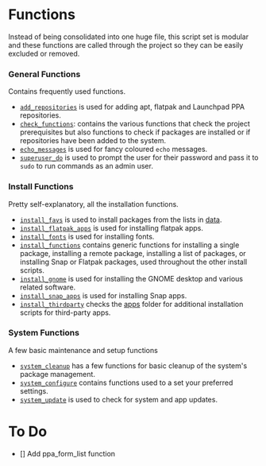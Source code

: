 Functions
=========

Instead of being consolidated into one huge file, this script set is modular and these functions are called through the project so they can be easily excluded or removed.

### General Functions

Contains frequently used functions.

 * [`add_repositories`](add_repositories) is used for adding apt, flatpak and Launchpad PPA repositories.
 * [`check_functions`](check_functions): contains the various functions that check the project prerequisites but also functions to check if packages are installed or if repositories have been added to the system.
 * [`echo_messages`](echo_messages) is used for fancy coloured `echo` messages.
 * [`superuser_do`](superuser_do) is used to prompt the user for their password and pass it to `sudo` to run commands as an admin user.

### Install Functions

Pretty self-explanatory, all the installation functions.

 * [`install_favs`](install_favs) is used to install packages from the lists in [data](/data). 
 * [`install_flatpak_apps`](install_flatpak_apps) is used for installing flatpak apps.
 * [`install_fonts`](install_fonts) is used for installing fonts.
 * [`install_functions`](install_functions) contains generic functions for installing a single package, installing a remote package, installing a list of packages, or installing Snap or Flatpak packages, used throughout the other install scripts. 
 * [`install_gnome`](install_gnome) is used for installing the GNOME desktop and various related software.
 * [`install_snap_apps`](install_snap_apps) is used for installing Snap apps.
 * [`install_thirdparty`](install_thirdparty) checks the [apps](apps) folder for additional installation scripts for third-party apps.

### System Functions

A few basic maintenance and setup functions

 * [`system_cleanup`](system_cleanup) has a few functions for basic cleanup of the system's package management.
 * [`system_configure`](system_configure) contains functions used to a set your preferred settings.
 * [`system_update`](system_update) is used to check for system and app updates.


To Do
========
- [] Add ppa_form_list function 


